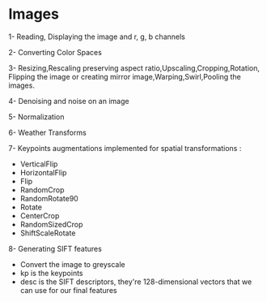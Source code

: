 # Images
1- Reading, Displaying the image and r, g, b channels

2- Converting Color Spaces

3- Resizing,Rescaling preserving aspect ratio,Upscaling,Cropping,Rotation,
Flipping the image or creating mirror image,Warping,Swirl,Pooling the images.

4- Denoising and noise on an image

5- Normalization

6- Weather Transforms

7- Keypoints augmentations  implemented for spatial transformations :
* VerticalFlip
* HorizontalFlip
* Flip
* RandomCrop
* RandomRotate90
* Rotate
* CenterCrop
* RandomSizedCrop
* ShiftScaleRotate

8- Generating SIFT features
* Convert the image to greyscale
* kp is the keypoints
* desc is the SIFT descriptors, they're 128-dimensional vectors that we can use for our final features
